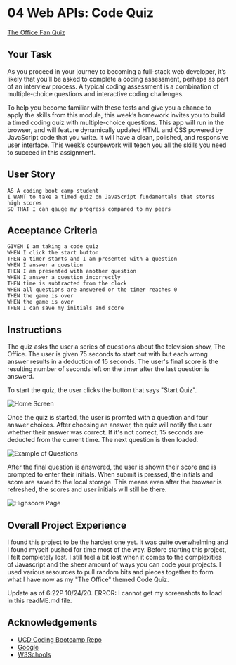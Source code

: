 # 04 Web APIs: Code Quiz

[The Office Fan Quiz](https://alexbachicha.github.io/CodeQuiz/)

## Your Task

As you proceed in your journey to becoming a full-stack web developer, it’s likely that you’ll be asked to complete a coding assessment, perhaps as part of an interview process. A typical coding assessment is a combination of multiple-choice questions and interactive coding challenges. 

To help you become familiar with these tests and give you a chance to apply the skills from this module, this week’s homework invites you to build a timed coding quiz with multiple-choice questions. This app will run in the browser, and will feature dynamically updated HTML and CSS powered by JavaScript code that you write. It will have a clean, polished, and responsive user interface. This week’s coursework will teach you all the skills you need to succeed in this assignment.


## User Story

```
AS A coding boot camp student
I WANT to take a timed quiz on JavaScript fundamentals that stores high scores
SO THAT I can gauge my progress compared to my peers
```


## Acceptance Criteria

```
GIVEN I am taking a code quiz
WHEN I click the start button
THEN a timer starts and I am presented with a question
WHEN I answer a question
THEN I am presented with another question
WHEN I answer a question incorrectly
THEN time is subtracted from the clock
WHEN all questions are answered or the timer reaches 0
THEN the game is over
WHEN the game is over
THEN I can save my initials and score
```


## Instructions 


The quiz asks the user a series of questions about the television show, The Office. The user is given 75 seconds to start out with but each wrong answer results in a deduction of 15 seconds. The user's final score is the resulting number of seconds left on the timer after the last question is answerd.

To start the quiz, the user clicks the button that says "Start Quiz".

![Home Screen](http://Users/bachicha/code/WebApiCodeQuiz/CodeQuiz/assets/ss1_welcome.png)

Once the quiz is started, the user is promted with a question and four answer choices. After choosing an answer, the quiz will notify the user whether their answer was correct. If it's not correct, 15 seconds are deducted from the current time. The next question is then loaded.

![Example of Questions](http://Users/bachicha/code/WebApiCodeQuiz/CodeQuiz/assets/ss2_question.png)

After the final question is answered, the user is shown their score and is prompted to enter their initials. When submit is pressed, the initials and score are saved to the local storage. This means even after the browser is refreshed, the scores and user initials will still be there.

![Highscore Page](Http://Users/bachicha/code/WebApiCodeQuiz/CodeQuiz/assets/ss3_hs.png)


## Overall Project Experience


I found this project to be the hardest one yet. It was quite overwhelming and I found myself pushed for time most of the way. Before starting this project, I felt completely lost. I still feel a bit lost when it comes to the complexities of Javascript and the sheer amount of ways you can code your projects. 
I used various resources to pull random bits and pieces together to form what I have now as my "The Office" themed Code Quiz.

Update as of 6:22P 10/24/20. ERROR: I cannot get my screenshots to load in this readME.md file.

## Acknowledgements


* [UCD Coding Bootcamp Repo](https://ucdavis.bootcampcontent.com/ucdavis-boot-camp/ucd-sac-fsf-pt-09-2020-u-c)
* [Google](http://google.com)
* [W3Schools](https://www.w3schools.com/)
